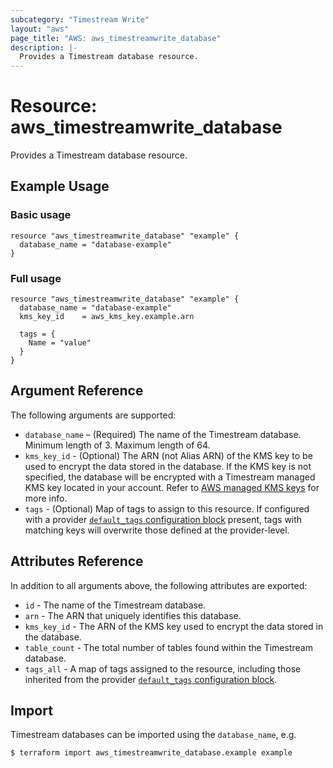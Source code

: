 ```yaml
---
subcategory: "Timestream Write"
layout: "aws"
page_title: "AWS: aws_timestreamwrite_database"
description: |-
  Provides a Timestream database resource.
---
```


# Resource: aws_timestreamwrite_database

Provides a Timestream database resource.

## Example Usage

### Basic usage

```hcl
resource "aws_timestreamwrite_database" "example" {
  database_name = "database-example"
}
```

### Full usage

```hcl
resource "aws_timestreamwrite_database" "example" {
  database_name = "database-example"
  kms_key_id    = aws_kms_key.example.arn

  tags = {
    Name = "value"
  }
}
```

## Argument Reference

The following arguments are supported:

* `database_name` – (Required) The name of the Timestream database. Minimum length of 3. Maximum length of 64.
* `kms_key_id` - (Optional) The ARN (not Alias ARN) of the KMS key to be used to encrypt the data stored in the database. If the KMS key is not specified, the database will be encrypted with a Timestream managed KMS key located in your account. Refer to [AWS managed KMS keys](https://docs.aws.amazon.com/kms/latest/developerguide/concepts.html#aws-managed-cmk) for more info.
* `tags` - (Optional) Map of tags to assign to this resource. If configured with a provider [`default_tags` configuration block](https://www.terraform.io/docs/providers/aws/index.html#default_tags-configuration-block) present, tags with matching keys will overwrite those defined at the provider-level.

## Attributes Reference

In addition to all arguments above, the following attributes are exported:

* `id` - The name of the Timestream database.
* `arn` - The ARN that uniquely identifies this database.
* `kms_key_id` - The ARN of the KMS key used to encrypt the data stored in the database.
* `table_count` - The total number of tables found within the Timestream database.
* `tags_all` - A map of tags assigned to the resource, including those inherited from the provider [`default_tags` configuration block](/docs/providers/aws/index.html#default_tags-configuration-block).

## Import

Timestream databases can be imported using the `database_name`, e.g.

```
$ terraform import aws_timestreamwrite_database.example example
```
